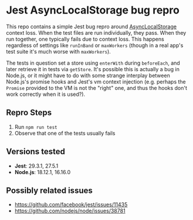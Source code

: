 # Jest AsyncLocalStorage bug repro

This repo contains a simple Jest bug repro around [AsyncLocalStorage](https://nodejs.org/api/async_context.html) context loss. When the test files are run individually, they pass. When they run together, one typically fails due to context loss. This happens regardless of settings like `runInBand` or `maxWorkers` (though in a real app's test suite it's much worse with `maxWorkers`).

The tests in question set a store using `enterWith` during `beforeEach`, and later retrieve it in tests via `getStore`. It's possible this is actually a bug in Node.js, or it might have to do with some strange interplay between Node.js's promise hooks and Jest's vm context injection (e.g. perhaps the `Promise` provided to the VM is not the "right" one, and thus the hooks don't work correctly when it is used?).

## Repro Steps

1. Run `npm run test`
2. Observe that one of the tests usually fails

## Versions tested

- **Jest**: 29.3.1, 27.5.1
- **Node.js**: 18.12.1, 16.16.0

## Possibly related issues

- https://github.com/facebook/jest/issues/11435
- https://github.com/nodejs/node/issues/38781
